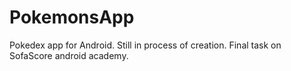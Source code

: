 # PokemonsApp
Pokedex app for Android. Still in process of creation.
Final task on SofaScore android academy.
